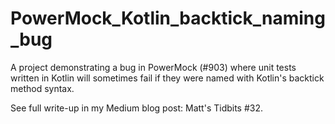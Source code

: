 # PowerMock_Kotlin_backtick_naming_bug
A project demonstrating a bug in PowerMock (#903) where unit tests written in Kotlin will sometimes fail if they were named with Kotlin's backtick method syntax.

See full write-up in my Medium blog post: Matt's Tidbits #32.
